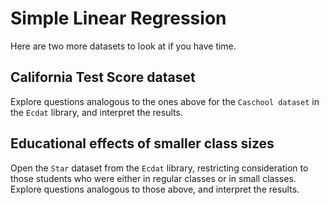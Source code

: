 Simple Linear Regression
========================

Here are two more datasets to look at if you have time.

California Test Score dataset
-----------------------------

Explore questions analogous to the ones above for the `Caschool dataset` in the `Ecdat` library, and interpret the results.

Educational effects of smaller class sizes
------------------------------------------

Open the `Star` dataset from the `Ecdat` library, restricting consideration to those students who were either in regular classes or in small classes. Explore questions analogous to those above, and interpret the results. 